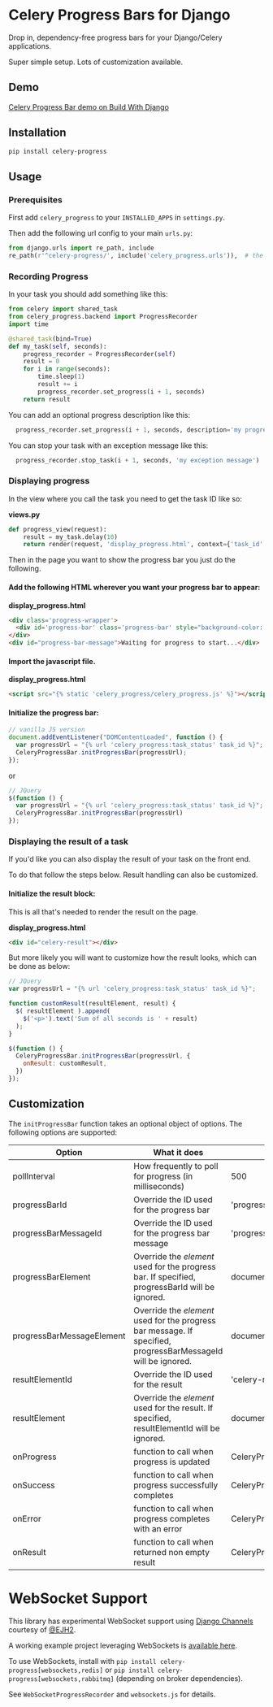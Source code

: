 # Celery Progress Bars for Django

Drop in, dependency-free progress bars for your Django/Celery applications.

Super simple setup. Lots of customization available.

## Demo

[Celery Progress Bar demo on Build With Django](https://buildwithdjango.com/projects/celery-progress/)

## Installation

```bash
pip install celery-progress
```

## Usage

### Prerequisites

First add `celery_progress` to your `INSTALLED_APPS` in `settings.py`.

Then add the following url config to your main `urls.py`:

```python
from django.urls import re_path, include
re_path(r'^celery-progress/', include('celery_progress.urls')),  # the endpoint is configurable
```

### Recording Progress

In your task you should add something like this:

```python
from celery import shared_task
from celery_progress.backend import ProgressRecorder
import time

@shared_task(bind=True)
def my_task(self, seconds):
    progress_recorder = ProgressRecorder(self)
    result = 0
    for i in range(seconds):
        time.sleep(1)
        result += i
        progress_recorder.set_progress(i + 1, seconds)
    return result
```

You can add an optional progress description like this:

```python
  progress_recorder.set_progress(i + 1, seconds, description='my progress description')
```

You can stop your task with an exception message like this:

```python
  progress_recorder.stop_task(i + 1, seconds, 'my exception message')
```

### Displaying progress

In the view where you call the task you need to get the task ID like so:

**views.py**
```python
def progress_view(request):
    result = my_task.delay(10)
    return render(request, 'display_progress.html', context={'task_id': result.task_id})
```

Then in the page you want to show the progress bar you just do the following.

#### Add the following HTML wherever you want your progress bar to appear:

**display_progress.html**
```html
<div class='progress-wrapper'>
  <div id='progress-bar' class='progress-bar' style="background-color: #68a9ef; width: 0%;">&nbsp;</div>
</div>
<div id="progress-bar-message">Waiting for progress to start...</div>
```

#### Import the javascript file.

**display_progress.html**
```html
<script src="{% static 'celery_progress/celery_progress.js' %}"></script>
```

#### Initialize the progress bar:

```javascript
// vanilla JS version
document.addEventListener("DOMContentLoaded", function () {
  var progressUrl = "{% url 'celery_progress:task_status' task_id %}";
  CeleryProgressBar.initProgressBar(progressUrl);
});
```

or

```javascript
// JQuery
$(function () {
  var progressUrl = "{% url 'celery_progress:task_status' task_id %}";
  CeleryProgressBar.initProgressBar(progressUrl)
});
```

### Displaying the result of a task

If you'd like you can also display the result of your task on the front end. 

To do that follow the steps below. Result handling can also be customized.

#### Initialize the result block:

This is all that's needed to render the result on the page.

**display_progress.html**
```html
<div id="celery-result"></div>
```

But more likely you will want to customize how the result looks, which can be done as below:

```javascript
// JQuery
var progressUrl = "{% url 'celery_progress:task_status' task_id %}";

function customResult(resultElement, result) {
  $( resultElement ).append(
    $('<p>').text('Sum of all seconds is ' + result)
  );
}

$(function () {
  CeleryProgressBar.initProgressBar(progressUrl, {
    onResult: customResult,
  })
});
```

## Customization

The `initProgressBar` function takes an optional object of options. The following options are supported:

| Option | What it does | Default Value |
|--------|--------------|---------------|
| pollInterval | How frequently to poll for progress (in milliseconds) | 500 |
| progressBarId | Override the ID used for the progress bar | 'progress-bar' |
| progressBarMessageId | Override the ID used for the progress bar message | 'progress-bar-message' |
| progressBarElement | Override the *element* used for the progress bar. If specified, progressBarId will be ignored. | document.getElementById(progressBarId) |
| progressBarMessageElement | Override the *element* used for the progress bar message. If specified, progressBarMessageId will be ignored. | document.getElementById(progressBarMessageId) |
| resultElementId | Override the ID used for the result | 'celery-result' |
| resultElement | Override the *element* used for the result. If specified, resultElementId will be ignored. | document.getElementById(resultElementId) |
| onProgress | function to call when progress is updated | CeleryProgressBar.onProgressDefault |
| onSuccess | function to call when progress successfully completes | CeleryProgressBar.onSuccessDefault |
| onError | function to call when progress completes with an error | CeleryProgressBar.onErrorDefault |
| onResult | function to call when returned non empty result | CeleryProgressBar.onResultDefault |


# WebSocket Support

This library has experimental WebSocket support using [Django Channels](https://channels.readthedocs.io/en/latest/)
courtesy of [@EJH2](https://github.com/EJH2/).

A working example project leveraging WebSockets is [available here](https://github.com/EJH2/cp_ws-example).

To use WebSockets, install with `pip install celery-progress[websockets,redis]` or
`pip install celery-progress[websockets,rabbitmq]` (depending on broker dependencies).

See `WebSocketProgressRecorder` and `websockets.js` for details.

